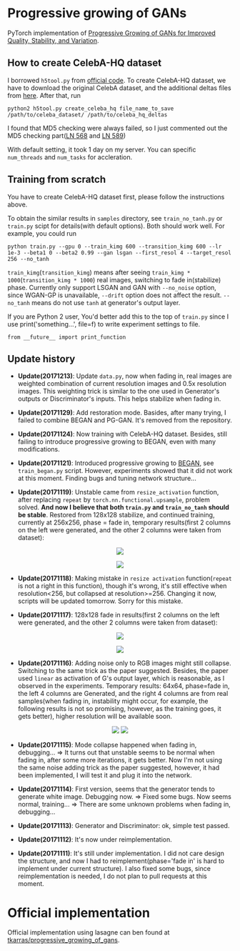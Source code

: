 # Progressive growing of GANs
PyTorch implementation of [Progressive Growing of GANs for Improved Quality, Stability, and Variation](http://arxiv.org/abs/1710.10196). 

## How to create CelebA-HQ dataset
I borrowed `h5tool.py` from [official code](https://github.com/tkarras/progressive_growing_of_gans). To create CelebA-HQ dataset, we have to download the original CelebA dataset, and the additional deltas files from [here](https://drive.google.com/open?id=0B4qLcYyJmiz0TXY1NG02bzZVRGs). After that, run
```
python2 h5tool.py create_celeba_hq file_name_to_save /path/to/celeba_dataset/ /path/to/celeba_hq_deltas
```

I found that MD5 checking were always failed, so I just commented out the MD5 checking part([LN 568](https://github.com/github-pengge/PyTorch-progressive_growing_of_gans/blob/master/h5tool#L568) and [LN 589](https://github.com/github-pengge/PyTorch-progressive_growing_of_gans/blob/master/h5tool#L589))

With default setting, it took 1 day on my server. You can specific `num_threads` and `num_tasks` for accleration.

## Training from scratch
You have to create CelebA-HQ dataset first, please follow the instructions above. 

To obtain the similar results in `samples` directory, see `train_no_tanh.py` or `train.py` scipt for details(with default options). Both should work well. For example, you could run
```
python train.py --gpu 0 --train_kimg 600 --transition_kimg 600 --lr 1e-3 --beta1 0 --beta2 0.99 --gan lsgan --first_resol 4 --target_resol 256 --no_tanh
```

`train_kimg`(`transition_kimg`) means after seeing `train_kimg * 1000`(`transition_kimg * 1000`) real images, switching to fade in(stabilize) phase. Currently only support LSGAN and GAN with `--no_noise` option, since WGAN-GP is unavailable, `--drift` option does not affect the result. `--no_tanh` means do not use `tanh` at generator's output layer.

If you are Python 2 user, You'd better add this to the top of `train.py` since I use print('something...', file=f) to write experiment settings to file.
```
from __future__ import print_function
```

## Update history

* **Update(20171213)**: Update `data.py`, now when fading in, real images are weighted combination of current resolution images and 0.5x resolution images. This weighting trick is similar to the one used in Generator's outputs or Discriminator's inputs. This helps stabilize when fading in.

* **Update(20171129)**: Add restoration mode. Basides, after many trying, I failed to combine BEGAN and PG-GAN. It's removed from the repository.

* **Update(20171124)**: Now training with CelebA-HQ dataset. Besides, still failing to introduce progressive growing to BEGAN, even with many modifications.

* **Update(20171121)**: Introduced progressive growing to [BEGAN](https://arxiv.org/abs/1703.10717), see `train_began.py` script. However, experiments showed that it did not work at this moment. Finding bugs and tuning network structure...

* **Update(20171119)**: Unstable came from `resize_activation` function, after replacing `repeat` by `torch.nn.functional.upsample`, problem solved. **And now I believe that both `train.py` and `train_no_tanh` should be stable**. Restored from 128x128 stabilize, and continued training, currently at 256x256, phase = fade in, temporary results(first 2 columns on the left were generated, and the other 2 columns were taken from dataset):

<p align="center">
  <img src="/samples/256x256-fade_in-092000.png">
</p>
<p align="center">
  <img src="/samples/256x256-fade_in-092500.png">
</p>

* **Update(20171118)**: Making mistake in `resize activation` function(`repeat` is not a right in this function), though it's wrong, it's still effective when resolution<256, but collapsed at resolution>=256. Changing it now, scripts will be updated tomorrow. Sorry for this mistake.

* **Update(20171117)**: 128x128 fade in results(first 2 columns on the left were generated, and the other 2 columns were taken from dataset):

<p align="center">
  <img src="/samples/128x128-fade_in-134500.png">
</p>
<p align="center">
  <img src="/samples/128x128-fade_in-135000.png">
</p>

* **Update(20171116)**: Adding noise only to RGB images might still collapse. Switching to the same trick as the paper suggested. Besides, the paper used `linear` as activation of G's output layer, which is reasonable, as I observed in the experiments. Temporary results: 64x64, phase=fade in, the left 4 columns are Generated, and the right 4 columns are from real samples(when fading in, instability might occur, for example, the following results is not so promising, however, as the training goes, it gets better), higher resolution will be available soon.

<p align="center">
  <img src="/samples/64x64-fade_in-060000.png">
  <img src="/samples/64x64-fade_in-072500.png">
</p>

* **Update(20171115)**: Mode collapse happened when fading in, debugging... => It turns out that unstable seems to be normal when fading in, after some more iterations, it gets better. Now I'm not using the same noise adding trick as the paper suggested, however, it had been implemented, I will test it and plug it into the network.

* **Update(20171114)**: First version, seems that the generator tends to generate white image. Debugging now. => Fixed some bugs. Now seems normal, training... => There are some unknown problems when fading in, debugging...

* **Update(20171113)**: Generator and Discriminator: ok, simple test passed.

* **Update(20171112)**: It's now under reimplementation.

* **Update(20171111)**: It's still under implementation. I did not care design the structure, and now I had to reimplement(phase='fade in' is hard to implement under current structure). I also fixed some bugs, since reimplementation is needed, I do not plan to pull requests at this moment.

# Official implementation
Official implementation using lasagne can ben found at [tkarras/progressive_growing_of_gans](https://github.com/tkarras/progressive_growing_of_gans).

